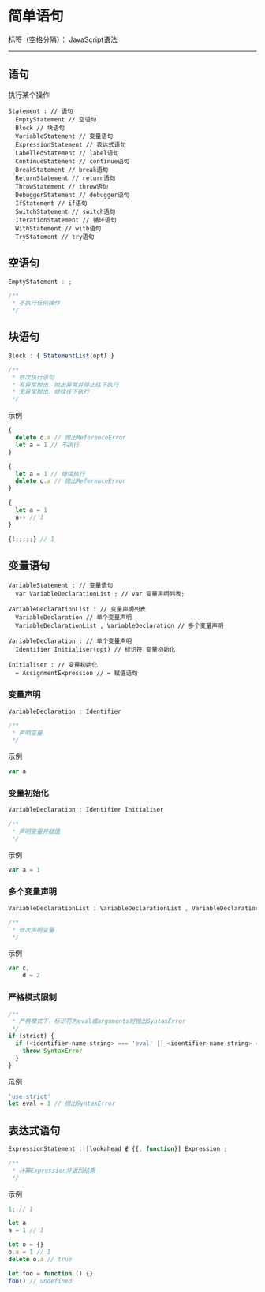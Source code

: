 # 简单语句

标签（空格分隔）： JavaScript语法

---

## 语句

执行某个操作

```
Statement : // 语句
  EmptyStatement // 空语句
  Block // 块语句
  VariableStatement // 变量语句
  ExpressionStatement // 表达式语句
  LabelledStatement // label语句
  ContinueStatement // continue语句
  BreakStatement // break语句
  ReturnStatement // return语句
  ThrowStatement // throw语句
  DebuggerStatement // debugger语句
  IfStatement // if语句
  SwitchStatement // switch语句
  IterationStatement // 循环语句
  WithStatement // with语句
  TryStatement // try语句
```

## 空语句

```javascript
EmptyStatement : ;

/**
 * 不执行任何操作
 */
```

## 块语句

```javascript
Block : { StatementList(opt) }

/**
 * 依次执行语句
 * 有异常抛出，抛出异常并停止往下执行
 * 无异常抛出，继续往下执行
 */
```

示例

```javascript
{
  delete o.a // 抛出ReferenceError
  let a = 1 // 不执行
}

{
  let a = 1 // 继续执行
  delete o.a // 抛出ReferenceError
}

{
  let a = 1
  a++ // 1
}

{1;;;;;} // 1
```

## 变量语句

```
VariableStatement : // 变量语句
  var VariableDeclarationList ; // var 变量声明列表;

VariableDeclarationList : // 变量声明列表
  VariableDeclaration // 单个变量声明
  VariableDeclarationList , VariableDeclaration // 多个变量声明

VariableDeclaration : // 单个变量声明
  Identifier Initialiser(opt) // 标识符 变量初始化

Initialiser : // 变量初始化
  = AssignmentExpression // = 赋值语句
```

### 变量声明

```javascript
VariableDeclaration : Identifier

/**
 * 声明变量
 */
```

示例

```javascript
var a
```

### 变量初始化

```javascript
VariableDeclaration : Identifier Initialiser

/**
 * 声明变量并赋值
 */
```

示例

```javascript
var a = 1
```

### 多个变量声明

```javascript
VariableDeclarationList : VariableDeclarationList , VariableDeclaration

/**
 * 依次声明变量
 */
```

示例

```javascript
var c,
    d = 2
```

### 严格模式限制

```javascript
/**
 * 严格模式下，标识符为eval或arguments时抛出SyntaxError
 */
if (strict) {
  if (<identifier-name-string> === 'eval' || <identifier-name-string> === 'arguments') {
    throw SyntaxError
  }
}
```

示例

```javascript
'use strict'
let eval = 1 // 抛出SyntaxError
```

## 表达式语句

```javascript
ExpressionStatement : [lookahead ∉ {{, function}] Expression ;

/**
 * 计算Expression并返回结果
 */
```

示例

```javascript
1; // 1

let a
a = 1 // 1

let o = {}
o.a = 1 // 1
delete o.a // true

let foo = function () {}
foo() // undefined
```
